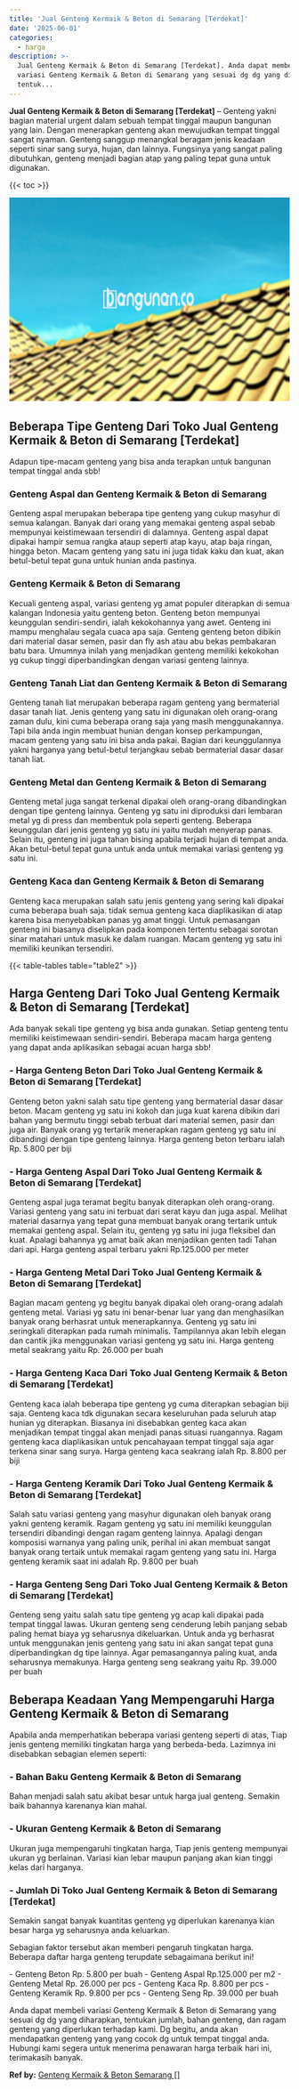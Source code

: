 ```yaml
---
title: 'Jual Genteng Kermaik & Beton di Semarang [Terdekat]'
date: '2025-06-01'
categories:
  - harga
description: >-
  Jual Genteng Kermaik & Beton di Semarang [Terdekat]. Anda dapat membeli
  variasi Genteng Kermaik & Beton di Semarang yang sesuai dg dg yang diharapkan,
  tentuk...
---
```


**Jual Genteng Kermaik & Beton di Semarang \[Terdekat\]** – Genteng yakni bagian material urgent dalam sebuah tempat tinggal maupun bangunan yang lain. Dengan menerapkan genteng akan mewujudkan tempat tinggal sangat nyaman. Genteng sanggup menangkal beragam jenis keadaan seperti sinar sang surya, hujan, dan lainnya. Fungsinya yang sangat paling dibutuhkan, genteng menjadi bagian atap yang paling tepat guna untuk digunakan.

{{< toc >}}

![Jual Genteng Kermaik & Beton di Semarang [Terdekat]](/images/genteng-minimalis-murah27.png)

## Beberapa Tipe Genteng Dari Toko Jual Genteng Kermaik & Beton di Semarang \[Terdekat\]

Adapun tipe-macam genteng yang bisa anda terapkan untuk bangunan tempat tinggal anda sbb!

### Genteng Aspal dan Genteng Kermaik & Beton di Semarang

Genteng aspal merupakan beberapa tipe genteng yang cukup masyhur di semua kalangan. Banyak dari orang yang memakai genteng aspal sebab mempunyai keistimewaan tersendiri di dalamnya. Genteng aspal dapat dipakai hampir semua rangka ataup seperti atap kayu, atap baja ringan, hingga beton. Macam genteng yang satu ini juga tidak kaku dan kuat, akan betul-betul tepat guna untuk hunian anda pastinya.

### Genteng Kermaik & Beton di Semarang

Kecuali genteng aspal, variasi genteng yg amat populer diterapkan di semua kalangan Indonesia yaitu genteng beton. Genteng beton mempunyai keunggulan sendiri-sendiri, ialah kekokohannya yang awet. Genteng ini mampu menghalau segala cuaca apa saja. Genteng genteng beton dibikin dari material dasar semen, pasir dan fly ash atau abu bekas pembakaran batu bara. Umumnya inilah yang menjadikan genteng memiliki kekokohan yg cukup tinggi diperbandingkan dengan variasi genteng lainnya.

### Genteng Tanah Liat dan Genteng Kermaik & Beton di Semarang

Genteng tanah liat merupakan beberapa ragam genteng yang bermaterial dasar tanah liat. Jenis genteng yang satu ini digunakan oleh orang-orang zaman dulu, kini cuma beberapa orang saja yang masih menggunakannya. Tapi bila anda ingin membuat hunian dengan konsep perkampungan, macam genteng yang satu ini bisa anda pakai. Bagian dari keunggulannya yakni harganya yang betul-betul terjangkau sebab bermaterial dasar dasar tanah liat.

### Genteng Metal dan Genteng Kermaik & Beton di Semarang

Genteng metal juga sangat terkenal dipakai oleh orang-orang dibandingkan dengan tipe genteng lainnya. Genteng yg satu ini diproduksi dari lembaran metal yg di press dan membentuk pola seperti genteng. Beberapa keunggulan dari jenis genteng yg satu ini yaitu mudah menyerap panas. Selain itu, genteng ini juga tahan bising apabila terjadi hujan di tempat anda. Akan betul-betul tepat guna untuk anda untuk memakai variasi genteng yg satu ini.

### Genteng Kaca dan Genteng Kermaik & Beton di Semarang

Genteng kaca merupakan salah satu jenis genteng yang sering kali dipakai cuma beberapa buah saja. tidak semua genteng kaca diaplikasikan di atap karena bisa menyebabkan panas yg amat tinggi. Untuk pemasangan genteng ini biasanya diselipkan pada komponen tertentu sebagai sorotan sinar matahari untuk masuk ke dalam ruangan. Macam genteng yg satu ini memiliki keunikan tersendiri.

{{< table-tables table="table2" >}}

## Harga Genteng Dari Toko Jual Genteng Kermaik & Beton di Semarang \[Terdekat\]

Ada banyak sekali tipe genteng yg bisa anda gunakan. Setiap genteng tentu memiliki keistimewaan sendiri-sendiri. Beberapa macam harga genteng yang dapat anda aplikasikan sebagai acuan harga sbb!

### \- Harga Genteng Beton Dari Toko Jual Genteng Kermaik & Beton di Semarang \[Terdekat\]

Genteng beton yakni salah satu tipe genteng yang bermaterial dasar dasar beton. Macam genteng yg satu ini kokoh dan juga kuat karena dibikin dari bahan yang bermutu tinggi sebab terbuat dari material semen, pasir dan juga air. Banyak orang yg tertarik menerapkan ragam genteng yg satu ini dibandingi dengan tipe genteng lainnya. Harga genteng beton terbaru ialah Rp. 5.800 per biji

### \- Harga Genteng Aspal Dari Toko Jual Genteng Kermaik & Beton di Semarang \[Terdekat\]

Genteng aspal juga teramat begitu banyak diterapkan oleh orang-orang. Variasi genteng yang satu ini terbuat dari serat kayu dan juga aspal. Melihat material dasarnya yang tepat guna membuat banyak orang tertarik untuk memakai genteng aspal. Selain itu, genteng yg satu ini juga fleksibel dan kuat. Apalagi bahannya yg amat baik akan menjadikan genten tadi Tahan dari api. Harga genteng aspal terbaru yakni Rp.125.000 per meter

### \- Harga Genteng Metal Dari Toko Jual Genteng Kermaik & Beton di Semarang \[Terdekat\]

Bagian macam genteng yg begitu banyak dipakai oleh orang-orang adalah genteng metal. Variasi yg satu ini benar-benar luar yang dan menghasilkan banyak orang berhasrat untuk menerapkannya. Genteng yg satu ini seringkali diterapkan pada rumah minimalis. Tampilannya akan lebih elegan dan cantik jika menggunakan variasi genteng yg satu ini. Harga genteng metal seakrang yaitu Rp. 26.000 per buah

### \- Harga Genteng Kaca Dari Toko Jual Genteng Kermaik & Beton di Semarang \[Terdekat\]

Genteng kaca ialah beberapa tipe genteng yg cuma diterapkan sebagian biji saja. Genteng kaca tdk digunakan secara keseluruhan pada seluruh atap hunian yg diterapkan. Biasanya ini disebabkan genteg kaca akan menjadikan tempat tinggal akan menjadi panas situasi ruangannya. Ragam genteng kaca diaplikasikan untuk pencahayaan tempat tinggal saja agar terkena sinar sang surya. Harga genteng kaca seakrang ialah Rp. 8.800 per biji

### \- Harga Genteng Keramik Dari Toko Jual Genteng Kermaik & Beton di Semarang \[Terdekat\]

Salah satu variasi genteng yang masyhur digunakan oleh banyak orang yakni genteng keramik. Ragam genteng yg satu ini memiliki keunggulan tersendiri dibandingi dengan ragam genteng lainnya. Apalagi dengan komposisi warnanya yang paling unik, perihal ini akan membuat sangat banyak orang tertaik untuk memakai ragam genteng yang satu ini. Harga genteng keramik saat ini adalah Rp. 9.800 per buah

### \- Harga Genteng Seng Dari Toko Jual Genteng Kermaik & Beton di Semarang \[Terdekat\]

Genteng seng yaitu salah satu tipe genteng yg acap kali dipakai pada tempat tinggal lawas. Ukuran genteng seng cenderung lebih panjang sebab paling hemat biaya yg seharusnya dikeluarkan. Untuk anda yg berhasrat untuk menggunakan jenis genteng yang satu ini akan sangat tepat guna diperbandingkan dg tipe lainnya. Agar pemasangannya paling kuat, anda seharusnya memakunya. Harga genteng seng seakrang yaitu Rp. 39.000 per buah

## Beberapa Keadaan Yang Mempengaruhi Harga Genteng Kermaik & Beton di Semarang

Apabila anda memperhatikan beberapa variasi genteng seperti di atas, Tiap jenis genteng memiliki tingkatan harga yang berbeda-beda. Lazimnya ini disebabkan sebagian elemen seperti:

### \- Bahan Baku Genteng Kermaik & Beton di Semarang

Bahan menjadi salah satu akibat besar untuk harga jual genteng. Semakin baik bahannya karenanya kian mahal.

### \- Ukuran Genteng Kermaik & Beton di Semarang

Ukuran juga mempengaruhi tingkatan harga, Tiap jenis genteng mempunyai ukuran yg berlainan. Variasi kian lebar maupun panjang akan kian tinggi kelas dari harganya.

### \- Jumlah Di Toko Jual Genteng Kermaik & Beton di Semarang \[Terdekat\]

Semakin sangat banyak kuantitas genteng yg diperlukan karenanya kian besar harga yg seharusnya anda keluarkan.

Sebagian faktor tersebut akan memberi pengaruh tingkatan harga. Beberapa daftar harga genteng terupdate sebagaimana berikut ini!

\- Genteng Beton Rp. 5.800 per buah - Genteng Aspal Rp.125.000 per m2 - Genteng Metal Rp. 26.000 per pcs - Genteng Kaca Rp. 8.800 per pcs - Genteng Keramik Rp. 9.800 per pcs - Genteng Seng Rp. 39.000 per buah

Anda dapat membeli variasi Genteng Kermaik & Beton di Semarang yang sesuai dg dg yang diharapkan, tentukan jumlah, bahan genteng, dan ragam genteng yang diperlukan terhadap kami. Dg begitu, anda akan mendapatkan genteng yang yang cocok dg untuk tempat tinggal anda. Hubungi kami segera untuk menerima penawaran harga terbaik hari ini, terimakasih banyak.

**Ref by:**  [Genteng Kermaik & Beton  Semarang []](https://id.wikipedia.org/wiki/Genteng)
